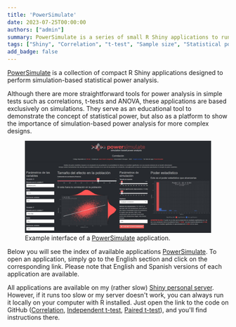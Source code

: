 ```yaml
---
title: 'PowerSimulate'
date: 2023-07-25T00:00:00
authors: ["admin"]
summary: PowerSimulate is a series of small R Shiny applications to run simulation-based power analyses.
tags: ["Shiny", "Correlation", "t-test", "Sample size", "Statistical power"]
add_badge: false
---
```


[PowerSimulate](https://shiny.jdl-svr.lat/PowerSimulate/) is a collection of compact R Shiny applications designed to perform simulation-based statistical power analysis. 

Although there are more straightforward tools for power analysis in simple tests such as correlations, t-tests and ANOVA, these applications are based exclusively on simulations. They serve as an educational tool to demonstrate the concept of statistical power, but also as a platform to show the importance of simulation-based power analysis for more complex designs.

<figure>
  <a href="https://shiny.jdl-svr.lat/PowerSimulate/">
    <img src="interfaz.jpg"
    alt="Example interface of a PowerSimulate application">
  </a>
  <figcaption>Example interface of a <a href="https://shiny.jdl-svr.lat/PowerSimulate/">PowerSimulate</a> application.</figcaption>
</figure>

Below you will see the index of available applications [PowerSimulate](https://shiny.jdl-svr.lat/PowerSimulate/). To open an application, simply go to the English section and click on the corresponding link. Please note that English and Spanish versions of each application are available. 

All applications are available on my (rather slow) [Shiny personal server](https://shiny.jdl-svr.lat/PowerSimulate/). However, if it runs too slow or my server doesn't work, you can always run it locally on your computer with R installed. Just open the link to the code on GitHub ([Correlation](https://github.com/JDLeongomez/PowerSimulate_corr_EN), [Independent t-test](https://github.com/JDLeongomez/PowerSimulate_ind_t_EN), [Paired t-test](https://github.com/JDLeongomez/PowerSimulate_pair_t_EN)), and you'll find instructions there.
